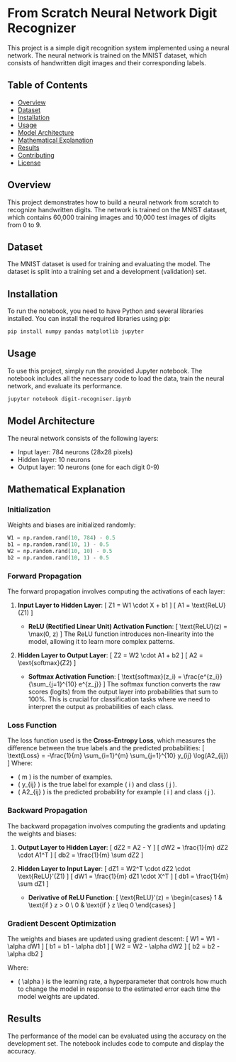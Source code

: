 # From Scratch Neural Network Digit Recognizer

This project is a simple digit recognition system implemented using a neural network. The neural network is trained on the MNIST dataset, which consists of handwritten digit images and their corresponding labels.

## Table of Contents
- [Overview](#overview)
- [Dataset](#dataset)
- [Installation](#installation)
- [Usage](#usage)
- [Model Architecture](#model-architecture)
- [Mathematical Explanation](#mathematical-explanation)
- [Results](#results)
- [Contributing](#contributing)
- [License](#license)

## Overview
This project demonstrates how to build a neural network from scratch to recognize handwritten digits. The network is trained on the MNIST dataset, which contains 60,000 training images and 10,000 test images of digits from 0 to 9.

## Dataset
The MNIST dataset is used for training and evaluating the model. The dataset is split into a training set and a development (validation) set.

## Installation
To run the notebook, you need to have Python and several libraries installed. You can install the required libraries using pip:

```bash
pip install numpy pandas matplotlib jupyter
```

## Usage
To use this project, simply run the provided Jupyter notebook. The notebook includes all the necessary code to load the data, train the neural network, and evaluate its performance.

```bash
jupyter notebook digit-recogniser.ipynb
```

## Model Architecture
The neural network consists of the following layers:
- Input layer: 784 neurons (28x28 pixels)
- Hidden layer: 10 neurons
- Output layer: 10 neurons (one for each digit 0-9)

## Mathematical Explanation

### Initialization
Weights and biases are initialized randomly:
```python
W1 = np.random.rand(10, 784) - 0.5
b1 = np.random.rand(10, 1) - 0.5
W2 = np.random.rand(10, 10) - 0.5
b2 = np.random.rand(10, 1) - 0.5
```

### Forward Propagation
The forward propagation involves computing the activations of each layer:

1. **Input Layer to Hidden Layer**:
    \[
    Z1 = W1 \cdot X + b1
    \]
    \[
    A1 = \text{ReLU}(Z1)
    \]

    - **ReLU (Rectified Linear Unit) Activation Function**:
        \[
        \text{ReLU}(z) = \max(0, z)
        \]
      The ReLU function introduces non-linearity into the model, allowing it to learn more complex patterns.

2. **Hidden Layer to Output Layer**:
    \[
    Z2 = W2 \cdot A1 + b2
    \]
    \[
    A2 = \text{softmax}(Z2)
    \]

    - **Softmax Activation Function**:
        \[
        \text{softmax}(z_i) = \frac{e^{z_i}}{\sum_{j=1}^{10} e^{z_j}}
        \]
      The softmax function converts the raw scores (logits) from the output layer into probabilities that sum to 100%. This is crucial for classification tasks where we need to interpret the output as probabilities of each class.

### Loss Function
The loss function used is the **Cross-Entropy Loss**, which measures the difference between the true labels and the predicted probabilities:
\[
\text{Loss} = -\frac{1}{m} \sum_{i=1}^{m} \sum_{j=1}^{10} y_{ij} \log(A2_{ij})
\]
Where:
- \( m \) is the number of examples.
- \( y_{ij} \) is the true label for example \( i \) and class \( j \).
- \( A2_{ij} \) is the predicted probability for example \( i \) and class \( j \).

### Backward Propagation
The backward propagation involves computing the gradients and updating the weights and biases:

1. **Output Layer to Hidden Layer**:
    \[
    dZ2 = A2 - Y
    \]
    \[
    dW2 = \frac{1}{m} dZ2 \cdot A1^T
    \]
    \[
    db2 = \frac{1}{m} \sum dZ2
    \]

2. **Hidden Layer to Input Layer**:
    \[
    dZ1 = W2^T \cdot dZ2 \cdot \text{ReLU}'(Z1)
    \]
    \[
    dW1 = \frac{1}{m} dZ1 \cdot X^T
    \]
    \[
    db1 = \frac{1}{m} \sum dZ1
    \]

    - **Derivative of ReLU Function**:
        \[
        \text{ReLU}'(z) = \begin{cases} 
        1 & \text{if } z > 0 \\
        0 & \text{if } z \leq 0 
        \end{cases}
        \]

### Gradient Descent Optimization
The weights and biases are updated using gradient descent:
\[
W1 = W1 - \alpha dW1
\]
\[
b1 = b1 - \alpha db1
\]
\[
W2 = W2 - \alpha dW2
\]
\[
b2 = b2 - \alpha db2
\]

Where:
- \( \alpha \) is the learning rate, a hyperparameter that controls how much to change the model in response to the estimated error each time the model weights are updated.

## Results
The performance of the model can be evaluated using the accuracy on the development set. The notebook includes code to compute and display the accuracy.
